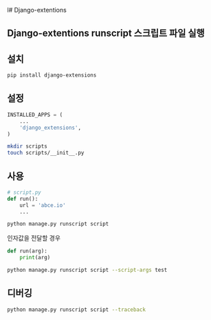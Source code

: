
l# Django-extentions

## Django-extentions runscript 스크립트 파일 실행

## 설치
```bash
pip install django-extensions
```

## 설정
```python
INSTALLED_APPS = (
    ...
    'django_extensions',
)
```
```bash
mkdir scripts
touch scripts/__init__.py
```

## 사용
```python
# script.py
def run():
    url = 'abce.io'
    ...
```
```bash
python manage.py runscript script
```

인자값을 전달할 경우
```python
def run(arg):
    print(arg)
```
```bash
python manage.py runscript script --script-args test
```

## 디버깅
```bash
python manage.py runscript script --traceback
```
